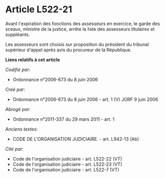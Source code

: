 # Article L522-21

Avant l'expiration des fonctions des assesseurs en exercice, le garde des sceaux, ministre de la justice, arrête la liste des
assesseurs titulaires et suppléants.

Les assesseurs sont choisis sur proposition du président du tribunal supérieur d'appel après avis du procureur de la
République.

**Liens relatifs à cet article**

_Codifié par_:

  - Ordonnance n°2006-673 du 8 juin 2006

_Créé par_:

  - Ordonnance n°2006-673 du 8 juin 2006 - art. 1 (V) JORF 9 juin 2006

_Abrogé par_:

  - Ordonnance n°2011-337 du 29 mars 2011 - art. 1

_Anciens textes_:

  - CODE DE L'ORGANISATION JUDICIAIRE. - art. L942-13 (Ab)

_Cité par_:

  - Code de l'organisation judiciaire - art. L522-22 (VT)
  - Code de l'organisation judiciaire - art. L522-23 (VT)
  - Code de l'organisation judiciaire - art. L522-7 (VT)

